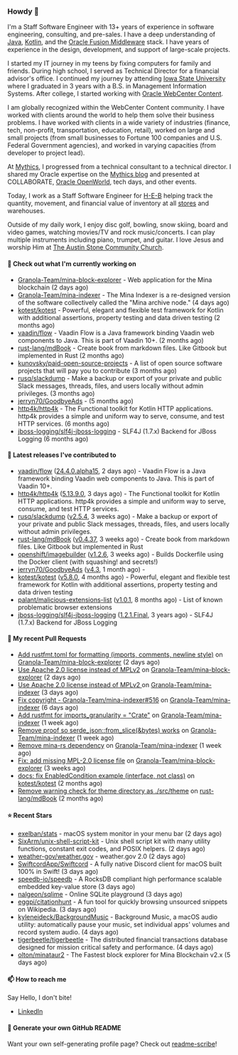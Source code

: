 ### Howdy 👋

I'm a Staff Software Engineer with 13+ years of experience in software engineering, consulting, and pre-sales. I have a deep understanding of [Java](https://www.oracle.com/java/), [Kotlin](https://kotlinlang.org/), and the [Oracle Fusion Middleware](https://www.oracle.com/middleware/) stack. I have years of experience in the design, development, and support of large-scale projects.

I started my IT journey in my teens by fixing computers for family and friends. During high school, I served as Technical Director for a financial advisor's office. I continued my journey by attending [Iowa State University](https://www.iastate.edu/) where I graduated in 3 years with a B.S. in Management Information Systems. After college, I started working with [Oracle WebCenter Content](https://docs.oracle.com/en/middleware/webcenter/content/12.2.1.4/).

I am globally recognized within the WebCenter Content community. I have worked with clients around the world to help them solve their business problems. I have worked with clients in a wide variety of industries (finance, tech, non-profit, transportation, education, retail), worked on large and small projects (from small businesses to Fortune 100 companies and U.S. Federal Government agencies), and worked in varying capacities (from developer to project lead).

At [Mythics](https://www.mythics.com/), I progressed from a technical consultant to a technical director. I shared my Oracle expertise on the [Mythics blog](https://mythics.com/blog/) and presented at COLLABORATE, [Oracle OpenWorld](https://www.oracle.com/cloudworld/), tech days, and other events.

Today, I work as a Staff Software Engineer for [H-E-B](https://digital.heb.com/) helping track the quantity, movement, and financial value of inventory at all [stores](https://heb.com/store-locations) and warehouses.

Outside of my daily work, I enjoy disc golf, bowling, snow skiing, board and video games, watching movies/TV and rock music/concerts. I can play multiple instruments including piano, trumpet, and guitar. I love Jesus and worship Him at [The Austin Stone Community Church](https://austinstone.org/).

#### 👷 Check out what I'm currently working on

- [Granola-Team/mina-block-explorer](https://github.com/Granola-Team/mina-block-explorer) - Web application for the Mina blockchain (2 days ago)
- [Granola-Team/mina-indexer](https://github.com/Granola-Team/mina-indexer) - The Mina Indexer is a re-designed version of the software collectively called the &#34;Mina archive node.&#34; (4 days ago)
- [kotest/kotest](https://github.com/kotest/kotest) - Powerful, elegant and flexible test framework for Kotlin with additional assertions, property testing and data driven testing (2 months ago)
- [vaadin/flow](https://github.com/vaadin/flow) - Vaadin Flow is a Java framework binding Vaadin web components to Java. This is part of Vaadin 10&#43;. (2 months ago)
- [rust-lang/mdBook](https://github.com/rust-lang/mdBook) - Create book from markdown files. Like Gitbook but implemented in Rust (2 months ago)
- [kunovsky/paid-open-source-projects](https://github.com/kunovsky/paid-open-source-projects) - A list of open source software projects that will pay you to contribute  (3 months ago)
- [rusq/slackdump](https://github.com/rusq/slackdump) - Make a backup or export of your private and public Slack messages, threads, files, and users locally without admin privileges. (3 months ago)
- [jerryn70/GoodbyeAds](https://github.com/jerryn70/GoodbyeAds) -  (5 months ago)
- [http4k/http4k](https://github.com/http4k/http4k) - The Functional toolkit for Kotlin HTTP applications. http4k provides a simple and uniform way to serve, consume, and test HTTP services. (6 months ago)
- [jboss-logging/slf4j-jboss-logging](https://github.com/jboss-logging/slf4j-jboss-logging) - SLF4J (1.7.x) Backend for JBoss Logging (6 months ago)

#### 🔭 Latest releases I've contributed to

- [vaadin/flow](https://github.com/vaadin/flow) ([24.4.0.alpha15](https://github.com/vaadin/flow/releases/tag/24.4.0.alpha15), 2 days ago) - Vaadin Flow is a Java framework binding Vaadin web components to Java. This is part of Vaadin 10&#43;.
- [http4k/http4k](https://github.com/http4k/http4k) ([5.13.9.0](https://github.com/http4k/http4k/releases/tag/5.13.9.0), 3 days ago) - The Functional toolkit for Kotlin HTTP applications. http4k provides a simple and uniform way to serve, consume, and test HTTP services.
- [rusq/slackdump](https://github.com/rusq/slackdump) ([v2.5.4](https://github.com/rusq/slackdump/releases/tag/v2.5.4), 3 weeks ago) - Make a backup or export of your private and public Slack messages, threads, files, and users locally without admin privileges.
- [rust-lang/mdBook](https://github.com/rust-lang/mdBook) ([v0.4.37](https://github.com/rust-lang/mdBook/releases/tag/v0.4.37), 3 weeks ago) - Create book from markdown files. Like Gitbook but implemented in Rust
- [openshift/imagebuilder](https://github.com/openshift/imagebuilder) ([v1.2.6](https://github.com/openshift/imagebuilder/releases/tag/v1.2.6), 3 weeks ago) - Builds Dockerfile using the Docker client (with squashing! and secrets!)
- [jerryn70/GoodbyeAds](https://github.com/jerryn70/GoodbyeAds) ([v4.3](https://github.com/jerryn70/GoodbyeAds/releases/tag/v4.3), 1 month ago) - 
- [kotest/kotest](https://github.com/kotest/kotest) ([v5.8.0](https://github.com/kotest/kotest/releases/tag/v5.8.0), 4 months ago) - Powerful, elegant and flexible test framework for Kotlin with additional assertions, property testing and data driven testing
- [palant/malicious-extensions-list](https://github.com/palant/malicious-extensions-list) ([v1.0.1](https://github.com/palant/malicious-extensions-list/releases/tag/v1.0.1), 8 months ago) - List of known problematic browser extensions
- [jboss-logging/slf4j-jboss-logging](https://github.com/jboss-logging/slf4j-jboss-logging) ([1.2.1.Final](https://github.com/jboss-logging/slf4j-jboss-logging/releases/tag/1.2.1.Final), 3 years ago) - SLF4J (1.7.x) Backend for JBoss Logging

#### 🔨 My recent Pull Requests

- [Add rustfmt.toml for formatting (imports, comments, newline style)](https://github.com/Granola-Team/mina-block-explorer/pull/286) on [Granola-Team/mina-block-explorer](https://github.com/Granola-Team/mina-block-explorer) (2 days ago)
- [Use Apache 2.0 license instead of MPLv2](https://github.com/Granola-Team/mina-block-explorer/pull/284) on [Granola-Team/mina-block-explorer](https://github.com/Granola-Team/mina-block-explorer) (2 days ago)
- [Use Apache 2.0 license instead of MPLv2 ](https://github.com/Granola-Team/mina-indexer/pull/523) on [Granola-Team/mina-indexer](https://github.com/Granola-Team/mina-indexer) (3 days ago)
- [Fix copyright - Granola-Team/mina-indexer#516](https://github.com/Granola-Team/mina-indexer/pull/517) on [Granola-Team/mina-indexer](https://github.com/Granola-Team/mina-indexer) (6 days ago)
- [Add rustfmt for imports_granularity = &#34;Crate&#34;](https://github.com/Granola-Team/mina-indexer/pull/510) on [Granola-Team/mina-indexer](https://github.com/Granola-Team/mina-indexer) (1 week ago)
- [Remove proof so serde_json::from_slice(&amp;bytes) works](https://github.com/Granola-Team/mina-indexer/pull/508) on [Granola-Team/mina-indexer](https://github.com/Granola-Team/mina-indexer) (1 week ago)
- [Remove mina-rs dependency](https://github.com/Granola-Team/mina-indexer/pull/507) on [Granola-Team/mina-indexer](https://github.com/Granola-Team/mina-indexer) (1 week ago)
- [Fix: add missing MPL-2.0 license file](https://github.com/Granola-Team/mina-block-explorer/pull/233) on [Granola-Team/mina-block-explorer](https://github.com/Granola-Team/mina-block-explorer) (3 weeks ago)
- [docs: fix EnabledCondition example (interface, not class)](https://github.com/kotest/kotest/pull/3810) on [kotest/kotest](https://github.com/kotest/kotest) (2 months ago)
- [Remove warning check for theme directory as ./src/theme](https://github.com/rust-lang/mdBook/pull/2263) on [rust-lang/mdBook](https://github.com/rust-lang/mdBook) (2 months ago)

#### ⭐ Recent Stars

- [exelban/stats](https://github.com/exelban/stats) - macOS system monitor in your menu bar (2 days ago)
- [SixArm/unix-shell-script-kit](https://github.com/SixArm/unix-shell-script-kit) - Unix shell script kit with many utility functions, constant exit codes, and POSIX helpers. (2 days ago)
- [weather-gov/weather.gov](https://github.com/weather-gov/weather.gov) - weather.gov 2.0 (2 days ago)
- [SwiftcordApp/Swiftcord](https://github.com/SwiftcordApp/Swiftcord) - A fully native Discord client for macOS built 100% in Swift! (3 days ago)
- [speedb-io/speedb](https://github.com/speedb-io/speedb) - A RocksDB compliant high performance scalable embedded key-value store (3 days ago)
- [nalgeon/sqlime](https://github.com/nalgeon/sqlime) - Online SQLite playground (3 days ago)
- [eggpi/citationhunt](https://github.com/eggpi/citationhunt) - A fun tool for quickly browsing unsourced snippets on Wikipedia. (3 days ago)
- [kyleneideck/BackgroundMusic](https://github.com/kyleneideck/BackgroundMusic) - Background Music, a macOS audio utility: automatically pause your music, set individual apps&#39; volumes and record system audio. (4 days ago)
- [tigerbeetle/tigerbeetle](https://github.com/tigerbeetle/tigerbeetle) - The distributed financial transactions database designed for mission critical safety and performance. (4 days ago)
- [olton/minataur2](https://github.com/olton/minataur2) - The Fastest block explorer for Mina Blockchain v2.x (5 days ago)

#### 📫 How to reach me

Say Hello, I don't bite!

- [LinkedIn](https://www.linkedin.com/in/jonathanhult/)

#### 📖 Generate your own GitHub README

Want your own self-generating profile page? Check out [readme-scribe](https://github.com/muesli/readme-scribe)!
